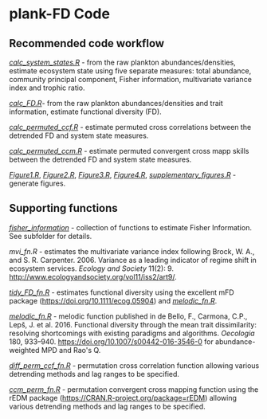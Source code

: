 # plank-FD Code

## Recommended code workflow

[*calc_system_states.R*](calc_system_states.R) - from the raw plankton abundances/densities, estimate ecosystem state using five separate measures: total abundance, community principal component, Fisher information, multivariate variance index and trophic ratio.

[*calc_FD.R*](calc_FD.R)- from the raw plankton abundances/densities and trait information, estimate functional diversity (FD).

[*calc_permuted_ccf.R*](calc_permuted_ccf.R) - estimate permuted cross correlations between the detrended FD and system state measures.

[*calc_permuted_ccm.R*](calc_permuted_ccm.R) - estimate permuted convergent cross mapp skills between the detrended FD and system state measures.

[*Figure1.R*](Figure1.R), [*Figure2.R*](Figure2.R), [*Figure3.R*](Figure3.R), [*Figure4.R*](Figure4.R), [*supplementary_figures.R*](supplementary_figures.R) - generate figures.

## Supporting functions
[*fisher_information*](fisher_information) - collection of functions to estimate Fisher Information. See subfolder for details.

*mvi_fn.R* - estimates the multivariate variance index following Brock, W. A., and S. R. Carpenter. 2006. Variance as a leading indicator of regime shift in ecosystem services. *Ecology and Society* 11(2): 9. http://www.ecologyandsociety.org/vol11/iss2/art9/.

[*tidy_FD_fn.R*](tidy_FD_fn.R) - estimates functional diversity using the excellent mFD package (https://doi.org/10.1111/ecog.05904) and [*melodic_fn.R*](melodic_fn.R).

[*melodic_fn.R*](melodic_fn.R) - melodic function published in de Bello, F., Carmona, C.P., Lepš, J. et al. 2016. Functional diversity through the mean trait dissimilarity: resolving shortcomings with existing paradigms and algorithms. *Oecologia* 180, 933–940. https://doi.org/10.1007/s00442-016-3546-0 for abundance-weighted MPD and Rao's Q.

[*diff_perm_ccf_fn.R*](diff_perm_ccf_fn.R) - permutation cross correlation function allowing various detrending methods and lag ranges to be specified.

[*ccm_perm_fn.R*](ccm_perm_fn.R) - permutation convergent cross mapping function using the rEDM package (https://CRAN.R-project.org/package=rEDM) allowing various detrending methods and lag ranges to be specified.
